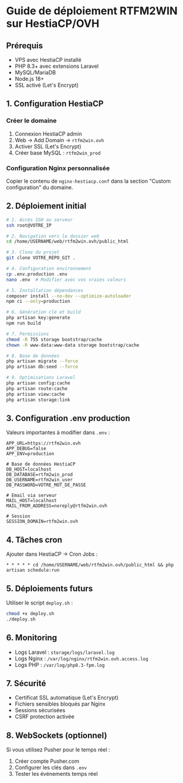 # Guide de déploiement RTFM2WIN sur HestiaCP/OVH

## Prérequis
- VPS avec HestiaCP installé
- PHP 8.3+ avec extensions Laravel
- MySQL/MariaDB
- Node.js 18+
- SSL activé (Let's Encrypt)

## 1. Configuration HestiaCP

### Créer le domaine
1. Connexion HestiaCP admin
2. Web → Add Domain → `rtfm2win.ovh`
3. Activer SSL (Let's Encrypt)
4. Créer base MySQL : `rtfm2win_prod`

### Configuration Nginx personnalisée
Copier le contenu de `nginx-hestiacp.conf` dans la section "Custom configuration" du domaine.

## 2. Déploiement initial

```bash
# 1. Accès SSH au serveur
ssh root@VOTRE_IP

# 2. Navigation vers le dossier web
cd /home/USERNAME/web/rtfm2win.ovh/public_html

# 3. Clone du projet
git clone VOTRE_REPO_GIT .

# 4. Configuration environnement
cp .env.production .env
nano .env  # Modifier avec vos vraies valeurs

# 5. Installation dépendances
composer install --no-dev --optimize-autoloader
npm ci --only=production

# 6. Génération clé et build
php artisan key:generate
npm run build

# 7. Permissions
chmod -R 755 storage bootstrap/cache
chown -R www-data:www-data storage bootstrap/cache

# 8. Base de données
php artisan migrate --force
php artisan db:seed --force

# 9. Optimisations Laravel
php artisan config:cache
php artisan route:cache
php artisan view:cache
php artisan storage:link
```

## 3. Configuration .env production

Valeurs importantes à modifier dans `.env` :

```env
APP_URL=https://rtfm2win.ovh
APP_DEBUG=false
APP_ENV=production

# Base de données HestiaCP
DB_HOST=localhost
DB_DATABASE=rtfm2win_prod
DB_USERNAME=rtfm2win_user
DB_PASSWORD=VOTRE_MOT_DE_PASSE

# Email via serveur
MAIL_HOST=localhost
MAIL_FROM_ADDRESS=noreply@rtfm2win.ovh

# Session
SESSION_DOMAIN=rtfm2win.ovh
```

## 4. Tâches cron

Ajouter dans HestiaCP → Cron Jobs :
```
* * * * * cd /home/USERNAME/web/rtfm2win.ovh/public_html && php artisan schedule:run
```

## 5. Déploiements futurs

Utiliser le script `deploy.sh` :
```bash
chmod +x deploy.sh
./deploy.sh
```

## 6. Monitoring

- Logs Laravel : `storage/logs/laravel.log`
- Logs Nginx : `/var/log/nginx/rtfm2win.ovh.access.log`
- Logs PHP : `/var/log/php8.3-fpm.log`

## 7. Sécurité

- Certificat SSL automatique (Let's Encrypt)
- Fichiers sensibles bloqués par Nginx
- Sessions sécurisées
- CSRF protection activée

## 8. WebSockets (optionnel)

Si vous utilisez Pusher pour le temps réel :
1. Créer compte Pusher.com
2. Configurer les clés dans `.env`
3. Tester les événements temps réel